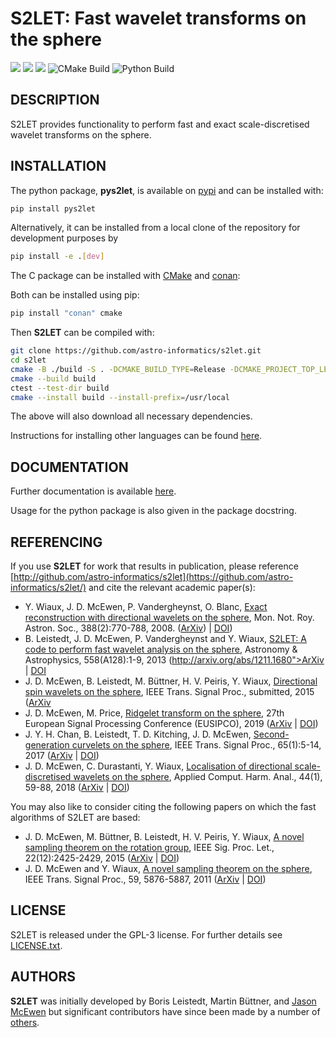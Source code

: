 # S2LET: Fast wavelet transforms on the sphere

[docs-img]: https://img.shields.io/badge/docs-stable-blue.svg
[docs-url]: https://astro-informatics.github.io/s2let/
[conan-img]: https://img.shields.io/badge/ConanCenter-C%20Package-red.svg
[conan-url]: https://conan.io/center/s2let
[pypi-img]: https://badge.fury.io/py/pys2let.svg
[pypi-url]: https://badge.fury.io/py/pys2let
[codefactor-img]: https://www.codefactor.io/repository/github/astro-informatics/s2let/badge/main
[codefactor-url]: https://www.codefactor.io/repository/github/astro-informatics/s2let/overview/main

[![][docs-img]][docs-url]
[![][conan-img]][conan-url]
[![][pypi-img]][pypi-url]
![CMake Build](https://github.com/astro-informatics/s2let/workflows/CMake%20Build/badge.svg)
![Python Build](https://github.com/astro-informatics/s2let/workflows/Python%20Build/badge.svg)

## DESCRIPTION

S2LET provides functionality to perform fast and exact scale-discretised
wavelet transforms on the sphere.

## INSTALLATION

The python package, **pys2let**, is available on [pypi](https://pypi.org/project/pys2let/) and can be installed with:
 
 ```bash
 pip install pys2let
 ```

Alternatively, it can be installed from a local clone of the repository for development purposes by

 ```bash
 pip install -e .[dev]
 ```

The C package can be installed with [CMake](https://cmake.org) and
[conan](https://docs.conan.io/en/latest/howtos/other_languages_package_manager/python.html):

Both can be installed using pip:

```bash
pip install "conan" cmake
```

Then **S2LET** can be compiled with:

```bash
git clone https://github.com/astro-informatics/s2let.git
cd s2let
cmake -B ./build -S . -DCMAKE_BUILD_TYPE=Release -DCMAKE_PROJECT_TOP_LEVEL_INCLUDES=./cmake/conan_provider.cmake -Dcfitsio=ON 
cmake --build build
ctest --test-dir build
cmake --install build --install-prefix=/usr/local
```

The above will also download all necessary dependencies.

Instructions for installing other languages can be found [here](https://astro-informatics.github.io/s2let/).


## DOCUMENTATION

Further documentation is available [here](https://astro-informatics.github.io/s2let/).

Usage for the python package is also given in the package docstring.


## REFERENCING

If you use **S2LET** for work that results in publication, please reference [http://github.com/astro-informatics/s2let](https://github.com/astro-informatics/s2let/) and cite the relevant academic paper(s):

- Y. Wiaux, J. D. McEwen,  P. Vandergheynst, O. Blanc,
  [Exact reconstruction with directional wavelets on the sphere](http://www.jasonmcewen.org/publication/wiaux-2007-sdw/), Mon. Not. Roy. Astron. Soc., 388(2):770-788, 2008. ([ArXiv](http://arxiv.org/abs/arXiv:0712.3519))
  | [DOI](http://dx.doi.org/10.1111/j.1365-2966.2008.13448.x))
- B. Leistedt, J. D. McEwen, P. Vandergheynst and Y. Wiaux, [S2LET: A code to perform fast wavelet analysis on the sphere](http://www.jasonmcewen.org/publication/leistedt-s-2-let-axisym/), Astronomy & Astrophysics, 558(A128):1-9, 2013 (http://arxiv.org/abs/1211.1680">ArXiv</a> | [DOI](http://dx.doi.org/10.1051/0004-6361/201220729)
- J. D. McEwen,  B. Leistedt, M. Büttner, H. V. Peiris, Y. Wiaux, [Directional spin wavelets on the sphere](http://www.jasonmcewen.org/publication/mcewen-s-2-let-spin/), IEEE Trans. Signal Proc., submitted, 2015 ([ArXiv](http://arxiv.org/abs/1509.06749)
-  J. D. McEwen, M. Price, [Ridgelet transform on the sphere](http://www.jasonmcewen.org/publication/mcewen-s-2-let-ridgelets/), 27th European Signal Processing Conference (EUSIPCO), 2019 ([ArXiv](http://arxiv.org/abs/1510.01595v1) | [DOI](http://dx.doi.org/10.23919/EUSIPCO.2019.8903034))
- J. Y. H. Chan, B. Leistedt, T. D. Kitching, J. D. McEwen, [Second-generation curvelets on the sphere](http://www.jasonmcewen.org/publication/chan-s-2-let-curvelets/), IEEE Trans. Signal Proc., 65(1):5-14, 2017 ([ArXiv](http://arxiv.org/abs/1511.05578) | [DOI](http://dx.doi.org/10.1109/TSP.2016.2600506))
- J. D. McEwen,  C. Durastanti, Y. Wiaux, [Localisation of directional scale-discretised wavelets on the sphere](http://www.jasonmcewen.org/publication/mcewen-s-2-let-localisation/), Applied Comput. Harm. Anal., 44(1), 59-88, 2018 ([ArXiv](http://arxiv.org/abs/1509.06749) | [DOI](http://dx.doi.org/10.1016/j.acha.2016.03.009))

You may also like to consider citing the following papers on which the fast algorithms of S2LET are based:
- J. D. McEwen, M. B&uuml;ttner, B. Leistedt, H. V. Peiris, Y. Wiaux, [A novel sampling theorem on the rotation group](http://ieeexplore.ieee.org/document/7298431/), IEEE Sig. Proc. Let., 22(12):2425-2429, 2015 ([ArXiv](http://arxiv.org/abs/1508.03101) | [DOI](http://dx.doi.org/10.1109/LSP.2015.2490676))
- J. D. McEwen and Y. Wiaux, <a href="http://www.jasonmcewen.org/publication/mcewen-so-3/">A
 novel sampling theorem on the sphere</a>, IEEE Trans. Signal Proc., 59, 5876-5887, 2011 ([ArXiv](http://arxiv.org/abs/1110.6298)
 | [DOI](http://dx.doi.org/10.1109/TSP.2011.2166394))




## LICENSE

S2LET is released under the GPL-3 license.  For further details see 
[LICENSE.txt](https://github.com/astro-informatics/s2let/blob/main/LICENSE).

## AUTHORS

**S2LET** was initially developed by Boris Leistedt, Martin Büttner, and [Jason McEwen](http://www.jasonmcewen.org/) but significant contributors have since been made by a number of [others](https://github.com/astro-informatics/s2let/graphs/contributors).
